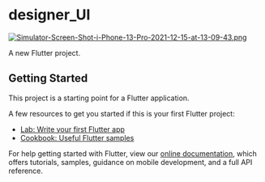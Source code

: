 # designer_UI

[![Simulator-Screen-Shot-i-Phone-13-Pro-2021-12-15-at-13-09-43.png](https://i.postimg.cc/zf9XHnQx/Simulator-Screen-Shot-i-Phone-13-Pro-2021-12-15-at-13-09-43.png)](https://postimg.cc/t1NHLVp6)


A new Flutter project.

## Getting Started

This project is a starting point for a Flutter application.

A few resources to get you started if this is your first Flutter project:

- [Lab: Write your first Flutter app](https://flutter.dev/docs/get-started/codelab)
- [Cookbook: Useful Flutter samples](https://flutter.dev/docs/cookbook)

For help getting started with Flutter, view our
[online documentation](https://flutter.dev/docs), which offers tutorials,
samples, guidance on mobile development, and a full API reference.
